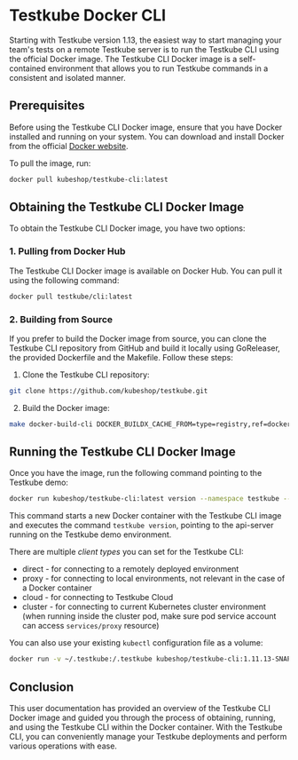 # Testkube Docker CLI

Starting with Testkube version 1.13, the easiest way to start managing your team's tests on a remote Testkube server is to run the Testkube CLI using the official Docker image. The Testkube CLI Docker image is a self-contained environment that allows you to run Testkube commands in a consistent and isolated manner.

## Prerequisites

Before using the Testkube CLI Docker image, ensure that you have Docker installed and running on your system. You can download and install Docker from the official [Docker website](https://www.docker.com/).

To pull the image, run:

```bash
docker pull kubeshop/testkube-cli:latest
```

## Obtaining the Testkube CLI Docker Image

To obtain the Testkube CLI Docker image, you have two options:

### 1. Pulling from Docker Hub

The Testkube CLI Docker image is available on Docker Hub. You can pull it using the following command:

```bash
docker pull testkube/cli:latest
```

### 2. Building from Source

If you prefer to build the Docker image from source, you can clone the Testkube CLI repository from GitHub and build it locally using GoReleaser, the provided Dockerfile and the Makefile. Follow these steps:

1. Clone the Testkube CLI repository:

```bash
git clone https://github.com/kubeshop/testkube.git
```

2. Build the Docker image:

```bash
make docker-build-cli DOCKER_BUILDX_CACHE_FROM=type=registry,ref=docker.io/kubeshop/testkube-cli:latest ALPINE_IMAGE=alpine:3.18.0 BUSYBOX_IMAGE=busybox:1.36.1-musl DOCKER_IMAGE_TAG=local ANALYTICS_TRACKING_ID="" ANALYTICS_API_KEY=""
```

## Running the Testkube CLI Docker Image

Once you have the image, run the following command pointing to the Testkube demo:

```bash
docker run kubeshop/testkube-cli:latest version --namespace testkube --api-uri https://demo.testkube.io/results --client direct
```

This command starts a new Docker container with the Testkube CLI image and executes the command `testkube version`, pointing to the api-server running on the Testkube demo environment.

There are multiple _client types_ you can set for the Testkube CLI:

- direct - for connecting to a remotely deployed environment
- proxy - for connecting to local environments, not relevant in the case of a Docker container
- cloud - for connecting to Testkube Cloud
- cluster - for connecting to current Kubernetes cluster environment (when running inside the cluster pod, make sure pod service account can access `services/proxy` resource)

You can also use your existing `kubectl` configuration file as a volume:

```bash
docker run -v ~/.testkube:/.testkube kubeshop/testkube-cli:1.11.13-SNAPSHOT-5f34248fd-arm64v8 --api-uri https://demo.testkube.io/results --client direct version
```

## Conclusion

This user documentation has provided an overview of the Testkube CLI Docker image and guided you through the process of obtaining, running, and using the Testkube CLI within the Docker container. With the Testkube CLI, you can conveniently manage your Testkube deployments and perform various operations with ease.
